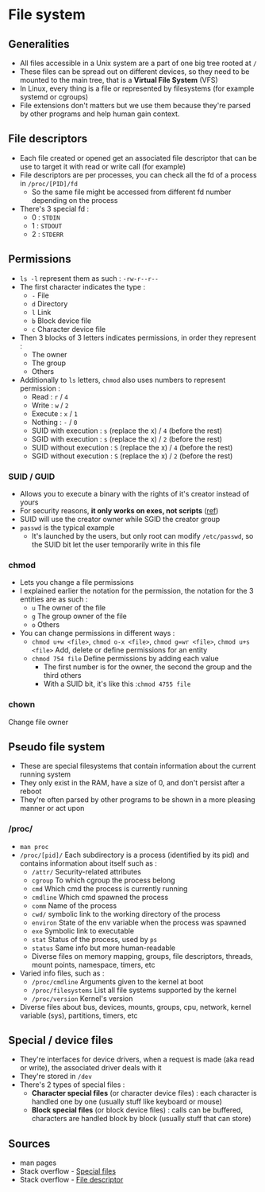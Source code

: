 # File system

## Generalities

* All files accessible in a Unix system are a part of one big tree rooted at `/`
* These files can be spread out on different devices, so they need to be mounted to the main tree, that is a **Virtual File System** \(VFS\)
* In Linux, every thing is a file or represented by filesystems \(for example systemd or cgroups\)
* File extensions don't matters but we use them because they're parsed by other programs and help human gain context.

## File descriptors

* Each file created or opened get an associated file descriptor that can be use to target it with read or write call \(for example\)
* File descriptors are per processes, you can check all the fd of a process in `/proc/[PID]/fd`
  * So the same file might be accessed from different fd number depending on the process
* There's 3 special fd :
  * 0 : `STDIN`
  * 1 : `STDOUT`
  * 2 : `STDERR`

## Permissions

* `ls -l` represent them as such : `-rw-r--r--`
* The first character indicates the type :
  * `-` File
  * `d` Directory
  * `l` Link
  * `b` Block device file
  * `c` Character device file
* Then 3 blocks of 3 letters indicates permissions, in order they represent :
  * The owner
  * The group
  * Others
* Additionally to `ls` letters, `chmod` also uses numbers to represent permission :
  * Read : `r` / `4`
  * Write : `w` / `2`
  * Execute : `x` / `1`
  * Nothing :  `-` / `0`
  * SUID with execution : `s` \(replace the x\) / `4` \(before the rest\)
  * SGID with execution  : `s` \(replace the x\) / `2` \(before the rest\)
  * SUID without execution : `S` \(replace the x\) / `4` \(before the rest\)
  * SGID without execution : `S` \(replace the x\) / `2` \(before the rest\)

### SUID / GUID

* Allows you to execute a binary with the rights of it's creator instead of yours
* For security reasons, **it only works on exes, not scripts** \([ref](https://unix.stackexchange.com/questions/364/allow-setuid-on-shell-scripts)\)
* SUID will use the creator owner while SGID the creator group
* `passwd` is the typical example
  * It's launched by the users, but only root can modify `/etc/passwd`, so the SUID bit let the user temporarily write in this file

### chmod

* Lets you change a file permissions
* I explained earlier the notation for the permission, the notation for the 3 entities are as such :
  * `u` The owner of the file
  * `g` The group owner of the file
  * `o` Others
* You can change permissions in different ways :
  * `chmod u+w <file>`, `chmod o-x <file>`, `chmod g=wr <file>`, `chmod u+s <file>` Add, delete or define permissions for an entity
  * `chmod 754 file` Define permissions by adding each value
    * The first number is for the owner, the second the group and the third others
    * With a SUID bit, it's like this :`chmod 4755 file`

### chown

Change file owner

## Pseudo file system

* These are special filesystems that contain information about the current running system
* They only exist in the RAM, have a size of 0, and don't persist after a reboot
* They're often parsed by other programs to be shown in a more pleasing manner or act upon

### /proc/

* `man proc`
* `/proc/[pid]/` Each subdirectory is a process \(identified by its pid\) and contains information about itself such as :
  * `/attr/` Security-related attributes
  * `cgroup` To which cgroup the process belong
  * `cmd` Which cmd the process is currently running
  * `cmdline` Which cmd spawned the process
  * `comm` Name of the process
  * `cwd/` symbolic link to the working directory of the process
  * `environ` State of the env variable when the process was spawned
  * `exe` Symbolic link to executable
  * `stat` Status of the process, used by `ps`
  * `status` Same info but more human-readable
  * Diverse files on memory mapping, groups, file descriptors, threads, mount points, namespace, timers, etc
* Varied info files, such as :
  * `/proc/cmdline` Arguments given to the kernel at boot
  * `/proc/filesystems` List all file systems supported by the kernel
  * `/proc/version` Kernel's version
* Diverse files about bus, devices, mounts, groups, cpu, network, kernel variable \(sys\), partitions, timers, etc

## Special / device files

* They're interfaces for device drivers, when a request is made \(aka read or write\), the associated driver deals with it
* They're stored in `/dev`
* There's 2 types of special files :
  * **Character special files** \(or character device files\) : each character is handled one by one \(usually stuff like keyboard or mouse\)
  * **Block special files** \(or block device files\) : calls can be buffered, characters are handled block by block \(usually stuff that can store\)

## Sources

* man pages
* Stack overflow - [Special files](https://unix.stackexchange.com/questions/60034/what-are-character-special-and-block-special-files-in-a-unix-system)
* Stack overflow - [File descriptor](https://stackoverflow.com/questions/5256599/what-are-file-descriptors-explained-in-simple-terms)

